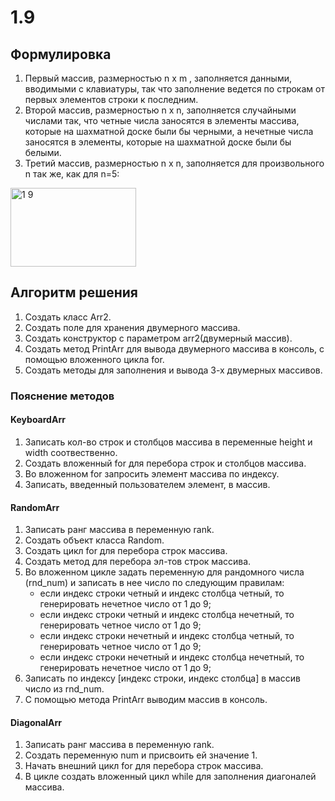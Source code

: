 ﻿<h1>1.9</h1>
<h2>Формулировка</h2>

1. Первый массив, размерностью n х m , заполняется данными, вводимыми с клавиатуры, так что
заполнение ведется по строкам от первых элементов строки к последним.
1. Второй массив, размерностью n х n, заполняется случайными числами так, что четные числа
заносятся в элементы массива, которые на шахматной доске были бы черными, а нечетные числа
заносятся в элементы, которые на шахматной доске были бы белыми.
1. Третий массив, размерностью n х n, заполняется для произвольного n так же, как для n=5:
<img width="201" height="126" alt="1 9" src="https://github.com/user-attachments/assets/f31bcbe5-af75-42e7-aa29-7d625ebe9054" />




<h2> Алгоритм решения </h2>

1. Создать класс Arr2.
1. Создать поле для хранения двумерного массива.
1. Создать конструктор с параметром arr2(двумерный массив).
1. Создать метод PrintArr для вывода двумерного массива в консоль, с помощью вложенного цикла for.
1. Создать методы для заполнения и вывода 3-х двумерных массивов.

<h3> Пояснение методов </h3>



<h4>KeyboardArr</h4>

1. Записать кол-во строк и столбцов массива в переменные height и width соотвественно.
1. Создать вложенный for для перебора строк и столбцов массива.
1. Во вложенном for запросить элемент массива по индексу.
1. Записать, введенный пользователем элемент, в массив.

<h4>RandomArr</h4>

1. Записать ранг массива в переменную rank.
1. Создать объект класса Random.
1. Создать цикл for для перебора строк массива.
1. Создать метод для перебора эл-тов строк массива.
1. Во вложенном цикле задать переменную для рандомного числа (rnd_num) и записать в нее число по следующим правилам:
    * если индекс строки четный и индекс столбца четный, то генерировать нечетное число от 1 до 9;
    * если индекс строки четный и индекс столбца нечетный, то генерировать четное число от 1 до 9;
    * если индекс строки нечетный и индекс столбца четный, то генерировать четное число от 1 до 9;
    * если индекс строки нечетный и индекс столбца нечетный, то генерировать нечетное число от 1 до 9;
1. Записать по индексу [индекс строки, индекс столбца] в массив число из rnd_num.
1. С помощью метода PrintArr выводим массив в консоль.

<h4>DiagonalArr</h4>

1. Записать ранг массива в переменную rank.
1. Создать переменную num и присвоить ей значение 1.
1. Начать внешний цикл for для перебора строк массива.
1. В цикле создать вложенный цикл while для заполнения диагоналей массива.
